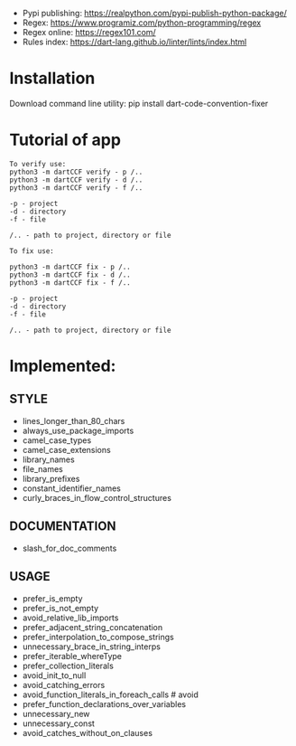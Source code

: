- Pypi publishing: https://realpython.com/pypi-publish-python-package/
- Regex: https://www.programiz.com/python-programming/regex
- Regex online: https://regex101.com/
- Rules index: https://dart-lang.github.io/linter/lints/index.html

# Installation
Download command line utility:
pip install dart-code-convention-fixer

# Tutorial of app

```
To verify use:
python3 -m dartCCF verify - p /..
python3 -m dartCCF verify - d /..
python3 -m dartCCF verify - f /..

-p - project
-d - directory 
-f - file 

/.. - path to project, directory or file 

To fix use:

python3 -m dartCCF fix - p /..
python3 -m dartCCF fix - d /..
python3 -m dartCCF fix - f /..

-p - project
-d - directory 
-f - file 

/.. - path to project, directory or file 
```

# Implemented:
## STYLE
- lines_longer_than_80_chars
- always_use_package_imports
- camel_case_types
- camel_case_extensions
- library_names
- file_names
- library_prefixes
- constant_identifier_names
- curly_braces_in_flow_control_structures
## DOCUMENTATION
- slash_for_doc_comments
## USAGE
- prefer_is_empty
- prefer_is_not_empty
- avoid_relative_lib_imports
- prefer_adjacent_string_concatenation
- prefer_interpolation_to_compose_strings
- unnecessary_brace_in_string_interps
- prefer_iterable_whereType
- prefer_collection_literals
- avoid_init_to_null
- avoid_catching_errors
- avoid_function_literals_in_foreach_calls # avoid
- prefer_function_declarations_over_variables
- unnecessary_new 
- unnecessary_const
- avoid_catches_without_on_clauses
 
